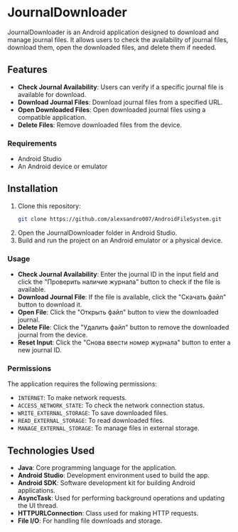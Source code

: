 # JournalDownloader

JournalDownloader is an Android application designed to download and manage journal files. It allows users to check the availability of journal files, download them, open the downloaded files, and delete them if needed.

## Features
- **Check Journal Availability**: Users can verify if a specific journal file is available for download.
- **Download Journal Files**: Download journal files from a specified URL.
- **Open Downloaded Files**: Open downloaded journal files using a compatible application.
- **Delete Files**: Remove downloaded files from the device.

### Requirements
- Android Studio
- An Android device or emulator

## Installation
1. Clone this repository:
   ```bash
   git clone https://github.com/alexsandro007/AndroidFileSystem.git
   ```
2. Open the JournalDownloader folder in Android Studio.
3. Build and run the project on an Android emulator or a physical device.

### Usage
- **Check Journal Availability**: Enter the journal ID in the input field and click the "Проверить наличие журнала" button to check if the file is available.
- **Download Journal File**: If the file is available, click the "Скачать файл" button to download it.
- **Open File**: Click the "Открыть файл" button to view the downloaded journal.
- **Delete File**: Click the "Удалить файл" button to remove the downloaded journal from the device.
- **Reset Input**: Click the "Снова ввести номер журнала" button to enter a new journal ID.

### Permissions
The application requires the following permissions:
- `INTERNET`: To make network requests.
- `ACCESS_NETWORK_STATE`: To check the network connection status.
- `WRITE_EXTERNAL_STORAGE`: To save downloaded files.
- `READ_EXTERNAL_STORAGE`: To read downloaded files.
- `MANAGE_EXTERNAL_STORAGE`: To manage files in external storage.

## Technologies Used
- **Java**: Core programming language for the application.
- **Android Studio**: Development environment used to build the app.
- **Android SDK**: Software development kit for building Android applications.
- **AsyncTask**: Used for performing background operations and updating the UI thread.
- **HTTPURLConnection**: Class used for making HTTP requests.
- **File I/O**: For handling file downloads and storage.